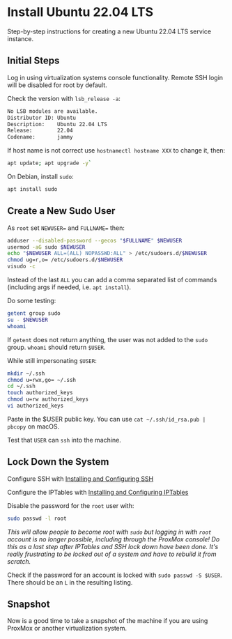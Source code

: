 # Install Ubuntu 22.04 LTS

Step-by-step instructions for creating a new Ubuntu 22.04 LTS service instance.

## Initial Steps

Log in using virtualization systems console functionality. Remote SSH login will be disabled for root by default.

Check the version with `lsb_release -a`:

```txt
No LSB modules are available.
Distributor ID: Ubuntu
Description:    Ubuntu 22.04 LTS
Release:        22.04
Codename:       jammy
```

If host name is not correct use `hostnamectl hostname XXX` to change it, then:

```sh
apt update; apt upgrade -y`
```

On Debian, install `sudo`:

```sh
apt install sudo
```

## Create a New Sudo User

As `root` set `NEWUSER=` and `FULLNAME=` then:

```sh
adduser --disabled-password --gecos "$FULLNAME" $NEWUSER
usermod -aG sudo $NEWUSER
echo "$NEWUSER ALL=(ALL) NOPASSWD:ALL" > /etc/sudoers.d/$NEWUSER
chmod ug=r,o= /etc/sudoers.d/$NEWUSER
visudo -c
```

Instead of the last `ALL` you can add a comma separated list of commands (including args if needed, i.e. `apt install`).

Do some testing:

```sh
getent group sudo
su - $NEWUSER
whoami
```

If `getent` does not return anything, the user was not added to the `sudo` group.  `whoami` should return `$USER`.

While still impersonating `$USER`:

```bash
mkdir ~/.ssh
chmod u=rwx,go= ~/.ssh
cd ~/.ssh
touch authorized_keys
chmod u=rw authorized_keys
vi authorized_keys
```

Paste in the $USER public key. You can use `cat ~/.ssh/id_rsa.pub | pbcopy` on macOS.

Test that `USER` can `ssh` into the machine.

## Lock Down the System

Configure SSH with [Installing and Configuring SSH](../Install/SSH.md)

Configure the IPTables with [Installing and Configuring IPTables](../Install/IPTables.md)

Disable the password for the `root` user with:

```sh
sudo passwd -l root
```

*This will allow people to become root with `sudo` but logging in with `root` account is no longer possible, including through the ProxMox console! Do this as a last step after IPTables and SSH lock down have been done.  It's really frustrating to be locked out of a system and have to rebuild it from scratch.*

Check if the password for an account is locked with `sudo passwd -S $USER`.  There should be an `L` in the resulting listing.

## Snapshot

Now is a good time to take a snapshot of the machine if you are using ProxMox or another virtualization system.
